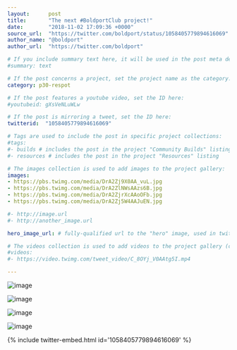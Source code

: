 ```yaml
---
layout:      post
title:       "The next #BoldportClub project!"
date:        "2018-11-02 17:09:36 +0000"
source_url:  "https://twitter.com/boldport/status/1058405779894616069"
author_name: "@boldport"
author_url:  "https://twitter.com/boldport"

# If you include summary text here, it will be used in the post meta description instead of an excerpt from the post body
#summary: text

# If the post concerns a project, set the project name as the category:
category: p30-respot

# If the post features a youtube video, set the ID here:
#youtubeid: gXsVeNLuWLw

# If the post is mirroring a tweet, set the ID here:
twitterid:  "1058405779894616069"

# Tags are used to include the post in specific project collections:
#tags:
#- builds # includes the post in the project "Community Builds" listing
#- resources # includes the post in the project "Resources" listing

# The images collection is used to add images to the project gallery:
images:
- https://pbs.twimg.com/media/DrA2Zj9X0AA_vuL.jpg
- https://pbs.twimg.com/media/DrA2ZlNWsAAzs6B.jpg
- https://pbs.twimg.com/media/DrA2ZjrXcAAoOFb.jpg
- https://pbs.twimg.com/media/DrA2Zj5W4AAJuEN.jpg

#- http://image.url
#- http://another_image.url

hero_image_url: # fully-qualified url to the "hero" image, used in twitter cards for example

# The videos collection is used to add videos to the project gallery (currently only mp4):
#videos:
#- https://video.twimg.com/tweet_video/C_8OYj_V0AAtg5I.mp4

---
```


![image](https://pbs.twimg.com/media/DrA2Zj9X0AA_vuL.jpg)

![image](https://pbs.twimg.com/media/DrA2ZlNWsAAzs6B.jpg)

![image](https://pbs.twimg.com/media/DrA2ZjrXcAAoOFb.jpg)

![image](https://pbs.twimg.com/media/DrA2Zj5W4AAJuEN.jpg)

{% include twitter-embed.html id='1058405779894616069' %}


